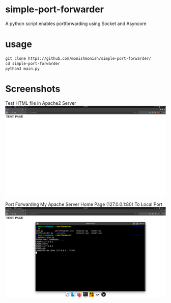# simple-port-forwarder

A python script enables portforwarding using Socket and Asyncore

# usage
```
git clone https://github.com/monishmonish/simple-port-forwarder/
cd simple-port-forwarder
python3 main.py
```

# Screenshots

Test HTML file in Apache2 Server
![Screenshot](https://raw.githubusercontent.com/monishmonish/simple-port-forwarder/main/Screenshot%20ApacheServer.png)

Port Forwarding My Apache Server Home Page (127.0.0.1:80) To Local Port
![Screenshot](https://raw.githubusercontent.com/monishmonish/simple-port-forwarder/main/Screenshot%20Result.png)

